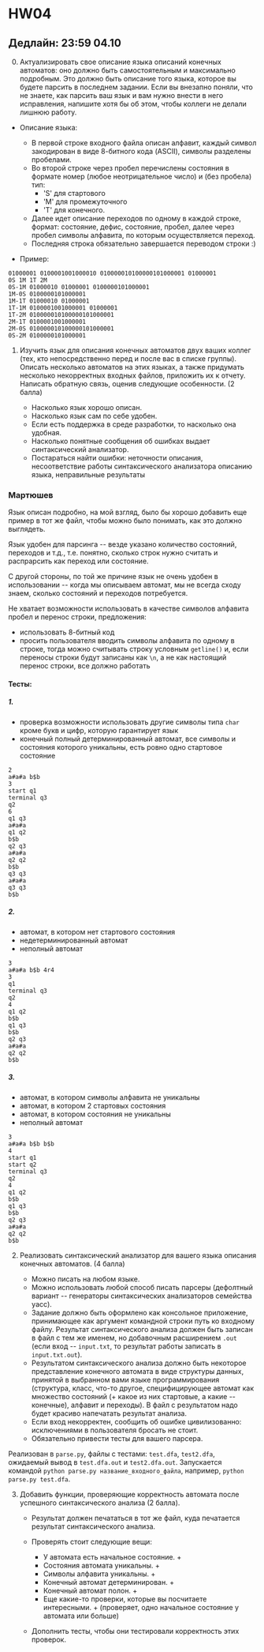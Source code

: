 # HW04

## Дедлайн: 23:59 04.10

0. Актуализировать свое описание языка описаний конечных автоматов: оно должно быть самостоятельным и максимально подробным. Это должно быть описание того языка, которое вы будете парсить в последнем задании. Если вы внезапно поняли, что не знаете, как парсить ваш язык и вам нужно внести в него исправления, напишите хотя бы об этом, чтобы коллеги не делали лишнюю работу.

* Описание языка:

   * В первой строке входного файла описан алфавит, каждый символ закодирован в виде 8-битного кода (ASCII), символы разделены пробелами.
   * Во второй строке через пробел перечислены состояния в формате номер (любое неотрицательное число) и (без пробела) тип:
       *  'S' для стартового 
       *  'M' для промежуточного
       *  'T' для конечного.
   * Далее идет описание переходов по одному в каждой строке, формат: состояние, дефис, состояние, пробел, далее через пробел символы алфавита, по которым осуществляется переход.
   * Последняя строка обязательно завершается переводом строки :)

* Пример:

```
01000001 0100001001000010 010000010100000101000001 01000001
0S 1M 1T 2M
0S-1M 01000010 01000001 0100000101000001
1M-0S 0100000101000001
1M-1T 01000010 01000001
1T-1M 0100001001000001 01000001
1T-2M 010000010100000101000001
2M-1T 0100001001000001
2M-0S 010000010100000101000001
0S-2M 0100000101000001

```

1. Изучить язык для описания конечных автоматов двух ваших коллег (тех, кто непосредственно перед и после вас в списке группы). Описать несколько автоматов на этих языках, а также придумать несколько некорректных входных файлов, приложить их к отчету. Написать обратную связь, оценив следующие особенности. (2 балла)

   * Насколько язык хорошо описан.
   * Насколько язык сам по себе удобен.
   * Если есть поддержка в среде разработки, то насколько она удобная.
   * Насколько понятные сообщения об ошибках выдает синтаксический анализатор.
   * Постараться найти ошибки: неточности описания, несоответствие работы синтаксического анализатора описанию языка, неправильные результаты

### Мартюшев

Язык описан подробно, на мой взгляд, было бы хорошо добавить еще пример в тот же файл, чтобы можно было понимать, как это должно выглядеть.

Язык удобен для парсинга -- везде указано количество состояний, переходов и т.д., т.е. понятно, сколько строк нужно считать и распрарсить как переход или состояние.

С другой стороны, по той же причине язык не очень удобен в использовании -- когда мы описываем автомат, мы не всегда сходу знаем, сколько состояний и переходов потребуется.

Не хватает возможности использовать в качестве символов алфавита пробел и перенос строки, предложения: 
* использовать 8-битный код
* просить пользователя вводить символы алфавита по одному в строке, тогда можно считывать строку условным `getline()` и, если переносы строки будут записаны как `\n`, а не как настоящий перенос строки, все должно работать

#### Тесты:

##### 1. 

* проверка возможности использовать другие символы типа `char` кроме букв и цифр, которую гарантирует язык
* конечный полный детерминированный автомат, все символы и состояния которого уникальны, есть ровно одно стартовое состояние

```
2
a#a#a b$b
3 
start q1 
terminal q3
q2
6
q1 q3
a#a#a
q1 q2 
b$b
q2 q3
a#a#a
q2 q2
b$b
q3 q3
a#a#a
q3 q3
b$b
```

##### 2.

* автомат, в котором нет стартового состояния
* недетерминированный автомат
* неполный автомат

```
3
a#a#a b$b 4r4
3 
q1 
terminal q3
q2
4
q1 q2 
b$b
q1 q3
b$b
q2 q3
a#a#a
q2 q2
b$b
```

##### 3.

* автомат, в котором символы алфавита не уникальны
* автомат, в котором 2 стартовых состояния
* автомат, в котором состояния не уникальны
* неполный автомат

```
3
a#a#a b$b b$b
4 
start q1 
start q2
terminal q3
q2
4
q1 q2 
b$b
q1 q3
b$b
q2 q3
a#a#a
q2 q2
b$b
```

2. Реализовать синтаксический анализатор для вашего языка описания конечных автоматов. (4 балла)

   * Можно писать на любом языке.
   * Можно использовать любой способ писать парсеры (дефолтный вариант -- генераторы синтаксических анализаторов семейства yacc).
   * Задание должно быть оформлено как консольное приложение, принимающее как аргумент командной строки путь ко входному файлу. Результат синтаксического анализа должен быть записан в файл с тем же именем, но добавочным расширением `.out` (если вход -- `input.txt`, то результат работы записать в `input.txt.out`).
   * Результатом синтаксического анализа должно быть некоторое представление конечного автомата в виде структуры данных, принятой в выбранном вами языке программирования (структура, класс, что-то другое, специфицирующее автомат как множество состояний (+ какое из них стартовые, а какие -- конечные), алфавит и переходы). В файл с результатом надо будет красиво напечатать результат анализа.
   * Если вход некорректен, сообщить об ошибке цивилизованно: исключениями в пользователя бросать не стоит.
   * Обязательно привести тесты для вашего парсера.

Реализован в `parse.py`, файлы с тестами: `test.dfa`, `test2.dfa`, ожидаемый вывод в `test.dfa.out` и `test2.dfa.out`.
Запускается командой `python parse.py название_входного_файла`, например, `python parse.py test.dfa`.


3. Добавить функции, проверяющие корректность автомата после успешного синтаксического анализа (2 балла).

   * Результат должен печататься в тот же файл, куда печатается результат синтаксического анализа.

   * Проверять стоит следующие вещи:

      * У автомата есть начальное состояние. +
      * Состояния автомата уникальны. +
      * Символы алфавита уникальны. +
      * Конечный автомат детерминирован. +
      * Конечный автомат полон. +
      * Еще какие-то проверки, которые вы посчитаете интересными. + (проверяет, одно начальное состояние у автомата или больше)

   * Дополнить тесты, чтобы они тестировали корректность этих проверок.

